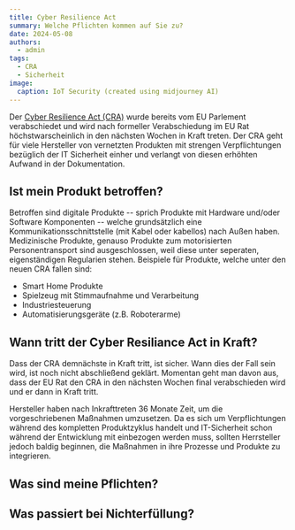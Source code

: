 ```yaml
---
title: Cyber Resilience Act
summary: Welche Pflichten kommen auf Sie zu?
date: 2024-05-08
authors:
  - admin
tags:
  - CRA
  - Sicherheit
image:
  caption: IoT Security (created using midjourney AI)
---
```


Der [Cyber Resilience Act (CRA)](https://digital-strategy.ec.europa.eu/en/policies/cyber-resilience-act) wurde bereits vom EU Parlement verabschiedet und wird nach formeller Verabschiedung im EU Rat höchstwarscheinlich in den nächsten Wochen in Kraft treten. Der CRA geht für viele Hersteller von vernetzten Produkten mit strengen Verpflichtungen bezüglich der IT Sicherheit einher und verlangt von diesen erhöhten Aufwand in der Dokumentation.

## Ist mein Produkt betroffen?

Betroffen sind digitale Produkte -- sprich Produkte mit Hardware und/oder Software Komponenten -- welche grundsätzlich eine Kommunikationsschnittstelle (mit Kabel oder kabellos) nach Außen haben. Medizinische Produkte, genauso Produkte zum motorisierten Personentransport sind ausgeschlossen, weil diese unter seperaten, eigenständigen Regularien stehen. Beispiele für Produkte, welche unter den neuen CRA fallen sind: 

- Smart Home Produkte 
- Spielzeug mit Stimmaufnahme und Verarbeitung
- Industriesteuerung
- Automatisierungsgeräte (z.B. Roboterarme)
 


## Wann tritt der Cyber Resiliance Act in Kraft?

Dass der CRA demnächste in Kraft tritt, ist sicher. Wann dies der Fall sein wird, ist noch nicht abschließend geklärt. Momentan geht man davon aus, dass der EU Rat den CRA in den nächsten Wochen final verabschieden wird und er dann in Kraft tritt.

Hersteller haben nach Inkrafttreten 36 Monate Zeit, um die vorgeschriebenen Maßnahmen umzusetzen. Da es sich um Verpflichtungen während des kompletten Produktzyklus handelt und IT-Sicherheit schon während der Entwicklung mit einbezogen werden muss, sollten Herrsteller jedoch baldig beginnen, die Maßnahmen in ihre Prozesse und Produkte zu integrieren. 


## Was sind meine Pflichten?


## Was passiert bei Nichterfüllung?

<!-- Hugo Blox supports a Markdown extension for mindmaps.

Simply insert a Markdown code block labelled as `markmap` and optionally set the height of the mindmap as shown in the example below.

Mindmaps can be created by simply writing the items as a Markdown list within the `markmap` code block, indenting each item to create as many sub-levels as you need:

<div class="highlight">
<pre class="chroma">
<code>
```markmap {height="200px"}
- Hugo Modules
  - Hugo Blox
  - blox-plugins-netlify
  - blox-plugins-netlify-cms
  - blox-plugins-reveal
```
</code>
</pre>
</div>

renders as

```markmap {height="200px"}
- Hugo Modules
  - Hugo Blox
  - blox-plugins-netlify
  - blox-plugins-netlify-cms
  - blox-plugins-reveal
```

## Diagrams

Hugo Blox supports the _Mermaid_ Markdown extension for diagrams.

An example **Gantt diagram**:

    ```mermaid
    gantt
    section Section
    Completed :done,    des1, 2014-01-06,2014-01-08
    Active        :active,  des2, 2014-01-07, 3d
    Parallel 1   :         des3, after des1, 1d
    Parallel 2   :         des4, after des1, 1d
    Parallel 3   :         des5, after des3, 1d
    Parallel 4   :         des6, after des4, 1d
    ```

renders as

```mermaid
gantt
section Section
Completed :done,    des1, 2014-01-06,2014-01-08
Active        :active,  des2, 2014-01-07, 3d
Parallel 1   :         des3, after des1, 1d
Parallel 2   :         des4, after des1, 1d
Parallel 3   :         des5, after des3, 1d
Parallel 4   :         des6, after des4, 1d
```

## Todo lists

You can even write your todo lists in Markdown too:

```markdown
- [x] Write math example
  - [x] Write diagram example
- [ ] Do something else
```

renders as

- [x] Write math example
  - [x] Write diagram example
- [ ] Do something else

## Did you find this page helpful? Consider sharing it 🙌 -->
